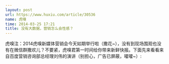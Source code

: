 ```yaml
---
layout: post
url: https://www.huxiu.com/article/30536
name: 虎嗅
time: 2014-03-25 17:21
title: 没有大数据，营销怎么会性感？
---
```

虎嗅注：2014虎嗅新媒体营销会今天如期举行啦（撒花~），没有到现场围观也没有在微信群撒欢儿？不要紧，虎嗅君第一时间给你带来新鲜快报。下面先来看看来自百度营销咨询部总经理刘伟的演讲（别担心，广告已屏蔽，嚯嚯~）:

